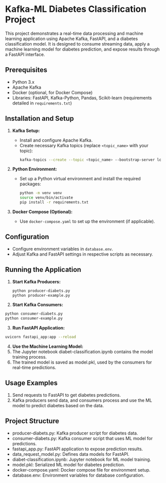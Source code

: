 # Kafka-ML Diabetes Classification Project

This project demonstrates a real-time data processing and machine learning application using Apache Kafka, FastAPI, and a diabetes classification model. It is designed to consume streaming data, apply a machine learning model for diabetes prediction, and expose results through a FastAPI interface.

## Prerequisites

- Python 3.x
- Apache Kafka
- Docker (optional, for Docker Compose)
- Libraries: FastAPI, Kafka-Python, Pandas, Scikit-learn (requirements detailed in `requirements.txt`)

## Installation and Setup

1. **Kafka Setup:**
   - Install and configure Apache Kafka.
   - Create necessary Kafka topics (replace `<topic_name>` with your topic):
     ```bash
     kafka-topics --create --topic <topic_name> --bootstrap-server localhost:9092
     ```

2. **Python Environment:**
   - Set up a Python virtual environment and install the required packages:
     ```bash
     python -m venv venv
     source venv/bin/activate
     pip install -r requirements.txt
     ```

3. **Docker Compose (Optional):**
   - Use `docker-compose.yaml` to set up the environment (if applicable).

## Configuration

- Configure environment variables in `database.env`.
- Adjust Kafka and FastAPI settings in respective scripts as necessary.

## Running the Application

1. **Start Kafka Producers:**
   ```bash
   python producer-diabets.py
   python producer-example.py
   ```

2. **Start Kafka Consumers:**
  ```bash
  python consumer-diabets.py
  python consumer-example.py
  ```

3. **Run FastAPI Application:**
  ```bash
  uvicorn fastapi_app:app --reload
  ```

4. **Use the Machine Learning Model:**
  1. The Jupyter notebook diabet-classification.ipynb contains the model training process.
  2. The trained model is saved as model.pkl, used by the consumers for real-time predictions.

## Usage Examples

1. Send requests to FastAPI to get diabetes predictions.
2. Kafka producers send data, and consumers process and use the ML model to predict diabetes based on the data.

## Project Structure

* producer-diabets.py: Kafka producer script for diabetes data.
* consumer-diabets.py: Kafka consumer script that uses ML model for predictions.
* fastapi_app.py: FastAPI application to expose prediction results.
* data_request_model.py: Defines data models for FastAPI.
* diabet-classification.ipynb: Jupyter notebook for ML model training.
* model.pkl: Serialized ML model for diabetes prediction.
* docker-compose.yaml: Docker compose file for environment setup.
* database.env: Environment variables for database configuration.